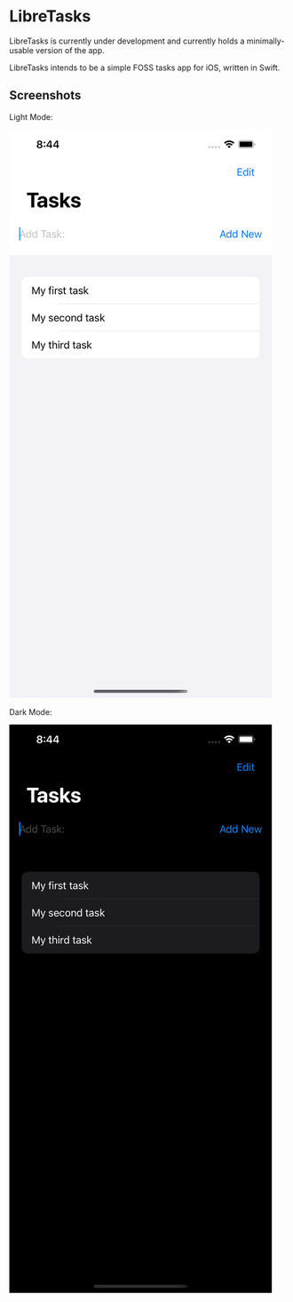 # LibreTasks

LibreTasks is currently under development and currently holds a 
minimally-usable version of the app.

LibreTasks intends to be a simple FOSS tasks app for iOS, written in 
Swift.

## Screenshots

Light Mode:

![Light Mode](Screenshots/preview_light.png)

Dark Mode:

![Dark Mode](Screenshots/preview_dark.png)

